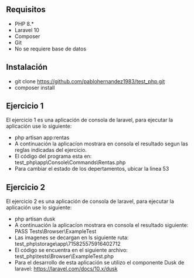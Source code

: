 ## Requisitos
- PHP 8.* 
- Laravel 10
- Composer
- Git
- No se requiere base de datos

## Instalación
- git clone https://github.com/pablohernandez1983/test_php.git
- composer install 


## Ejercicio 1
El ejercicio 1 es una aplicación de consola de laravel, para ejecutar la aplicación use lo siguiente:


- php artisan app:rentas
- A continuación la aplicacíon mostrara en consola el resultado segun las reglas indicadas del ejercicio.
- El código del programa esta en: test_php\app\Console\Commands\Rentas.php
- Para cambiar el estado de los depertamentos, ubicar la linea 53

## Ejercicio 2
El ejercicio 2 es una aplicación de consola de laravel, para ejecutar la aplicación use lo siguiente:


- php artisan dusk
- A continuación la aplicacíon mostrara en consola el resultado siguiente: PASS  Tests\Browser\ExampleTest
- Las imagenes se decargan en ls siguiente ruta: test_php\storage\app\715825575916402712 
- El código se encuentra en el siguiente archivo: test_php\tests\Browser\ExampleTest.php
- Para el desarrollo de esta aplicación se utilizo el componente Dusk de laravel: https://laravel.com/docs/10.x/dusk
